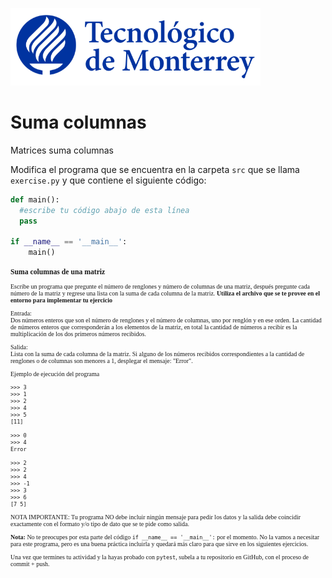 ![Tec de Monterrey](../../images/logotecmty.png)
# Suma columnas
Matrices suma columnas

Modifica el programa que se encuentra en la carpeta `src` que se llama `exercise.py` y que contiene el siguiente código:

```python
def main():
  #escribe tu código abajo de esta línea
  pass

if __name__ == '__main__':
    main()
```

<div style="font-family:verdana; font-size:10px">
<h3>Suma columnas de una matriz</h3>
Escribe un programa que pregunte el número de renglones y número de columnas de una matriz, después pregunte cada número de la matriz y regrese una lista con la suma de cada columna de la matriz.
<b>Utiliza el archivo que se te provee en el entorno para implementar tu ejercicio </b>

Entrada:<br>
Dos números enteros que son el número de renglones y el número de columnas, uno por renglón y en ese orden.
La cantidad de números enteros que corresponderán a los elementos de la matriz, en total la cantidad de números a recibir es la multiplicación de los dos primeros números recibidos.

Salida:<br>
Lista con la suma de cada columna de la matriz. 
Si alguno de los números recibidos correspondientes a la cantidad de renglones o de columnas son menores a 1, desplegar el mensaje: "Error".

Ejemplo de ejecución del programa
```plaintext
>>> 3
>>> 1
>>> 2
>>> 4
>>> 5
[11]

>>> 0
>>> 4
Error

>>> 2
>>> 2
>>> 4
>>> -1
>>> 3
>>> 6
[7 5]
```

NOTA IMPORTANTE: Tu programa NO debe incluir ningún mensaje para pedir los datos y la salida debe coincidir exactamente con el formato y/o tipo de dato que se te pide como salida.

**Nota:** No te preocupes por esta parte del código `if __name__ == '__main__':` por el momento. No la vamos a necesitar para este programa, pero es una buena práctica incluirla y quedará más claro para que sirve en los siguientes ejercicios.

Una vez que termines tu actividad y la hayas probado con `pytest`, subela a tu repositorio en GitHub, con el proceso de commit + push.
